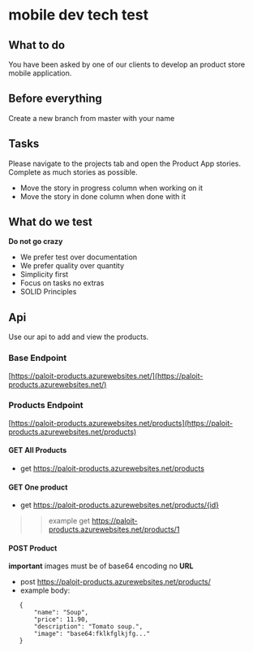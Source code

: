 # mobile dev tech test

## What to do
You have been asked by one of our clients to develop an product store mobile application. 

## Before everything
Create a new branch from master with your name

## Tasks
Please navigate to the projects tab and open the Product App stories. Complete as much stories as possible.
- Move the story in progress column when working on it
- Move the story in done column when done with it

## What do we test
__Do not go crazy__

- We prefer test over documentation
- We prefer quality over quantity
- Simplicity first
- Focus on tasks no extras
- SOLID Principles

## Api
Use our api to add and view the products.

### Base Endpoint
[https://paloit-products.azurewebsites.net/](https://paloit-products.azurewebsites.net/)

### Products Endpoint
[https://paloit-products.azurewebsites.net/products](https://paloit-products.azurewebsites.net/products)

#### GET All Products
 - get https://paloit-products.azurewebsites.net/products

#### GET One product
 - get https://paloit-products.azurewebsites.net/products/{id}
 >> example get https://paloit-products.azurewebsites.net/products/1
 
#### POST Product
 __important__ images must be of base64 encoding no __URL__
 - post https://paloit-products.azurewebsites.net/products/
 - example body:
 ```$json
    {
        "name": "Soup",
        "price": 11.90,
        "description": "Tomato soup.",
        "image": "base64:fklkfglkjfg..."
    }
 ```

 
